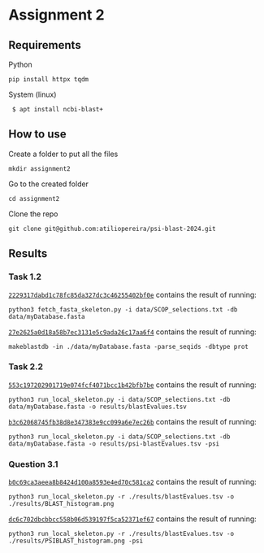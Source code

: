 # Assignment 2

## Requirements

Python
```
pip install httpx tqdm
```

System (linux)
```
 $ apt install ncbi-blast+

```

## How to use

Create a folder to put all the files

```
mkdir assignment2
```

Go to the created folder

```
cd assignment2
```

Clone the repo

```
git clone git@github.com:atiliopereira/psi-blast-2024.git
```


## Results

### Task 1.2

[`2229317dabd1c78fc85da327dc3c46255402bf0e`](https://github.com/atiliopereira/psi-blast-2024/commit/2229317dabd1c78fc85da327dc3c46255402bf0e) contains the result of running:

```
python3 fetch_fasta_skeleton.py -i data/SCOP_selections.txt -db data/myDatabase.fasta
```

[`27e2625a0d18a58b7ec3131e5c9ada26c17aa6f4`](https://github.com/atiliopereira/psi-blast-2024/commit/27e2625a0d18a58b7ec3131e5c9ada26c17aa6f4) contains the result of running:

```
makeblastdb -in ./data/myDatabase.fasta -parse_seqids -dbtype prot
```

### Task 2.2

[`553c197202901719e074fcf4071bcc1b42bfb7be`](https://github.com/atiliopereira/psi-blast-2024/commit/553c197202901719e074fcf4071bcc1b42bfb7be) contains the result of running:

```
python3 run_local_skeleton.py -i data/SCOP_selections.txt -db data/myDatabase.fasta -o results/blastEvalues.tsv
```

[`b3c62068745fb38d8e347383e9cc099a6e7ec26b`](https://github.com/atiliopereira/psi-blast-2024/commit/b3c62068745fb38d8e347383e9cc099a6e7ec26b) contains the result of running:

```
python3 run_local_skeleton.py -i data/SCOP_selections.txt -db data/myDatabase.fasta -o results/psi-blastEvalues.tsv -psi 
```

### Question 3.1
[`b0c69ca3aeea8b8424d100a8593e4ed70c581ca2`](https://github.com/atiliopereira/psi-blast-2024/commit/b0c69ca3aeea8b8424d100a8593e4ed70c581ca2) contains the result of running:

```
python3 run_local_skeleton.py -r ./results/blastEvalues.tsv -o ./results/BLAST_histogram.png
```


[`dc6c702dbcbbcc558b06d539197f5ca52371ef67`](https://github.com/atiliopereira/psi-blast-2024/commit/dc6c702dbcbbcc558b06d539197f5ca52371ef67) contains the result of running:

```
python3 run_local_skeleton.py -r ./results/blastEvalues.tsv -o ./results/PSIBLAST_histogram.png -psi
```